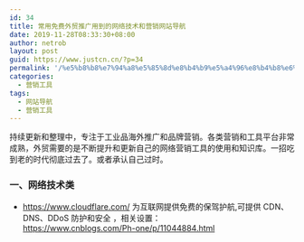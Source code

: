 ```yaml
---
id: 34
title: 常用免费外贸推广用到的网络技术和营销网站导航
date: 2019-11-28T08:33:30+08:00
author: netrob
layout: post
guid: https://www.justcn.cn/?p=34
permalink: '/%e5%b8%b8%e7%94%a8%e5%85%8d%e8%b4%b9%e5%a4%96%e8%b4%b8%e6%8e%a8%e5%b9%bf%e7%94%a8%e5%88%b0%e7%9a%84%e7%bd%91%e7%bb%9c%e6%8a%80%e6%9c%af%e5%92%8c%e8%90%a5%e9%94%80%e7%bd%91%e7%ab%99%e5%af%bc%e8%88%aa/'
categories:
  - 营销工具
tags:
  - 网站导航
  - 营销工具
---
```

持续更新和整理中，专注于工业品海外推广和品牌营销。各类营销和工具平台非常成熟，外贸需要的是不断提升和更新自己的网络营销工具的使用和知识库。一招吃到老的时代彻底过去了。或者承认自己过时。

### 一、网络技术类

  * <https://www.cloudflare.com/> 为互联网提供免费的保驾护航,可提供 CDN、DNS、DDoS 防护和安全 ，相关设置：  
    <https://www.cnblogs.com/Ph-one/p/11044884.html>